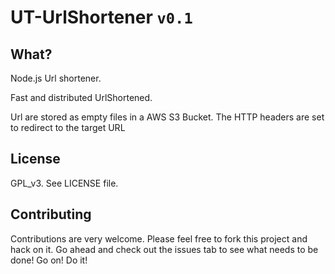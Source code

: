 # UT-UrlShortener `v0.1`


## What? 

Node.js Url shortener.


Fast and distributed UrlShortened. 

Url are stored as empty files in a AWS S3 Bucket. The HTTP headers are set to redirect to the target URL


## License

GPL_v3. See LICENSE file.


## Contributing

Contributions are very welcome. Please feel free to fork this project and hack on it. Go ahead and check out the issues tab to see what needs to be done! Go on! Do it!

 
